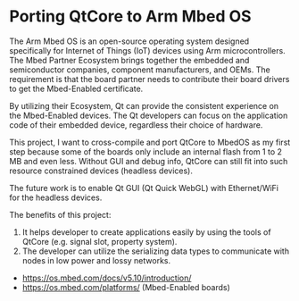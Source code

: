 # Porting QtCore to Arm Mbed OS

The Arm Mbed OS is an open-source operating system designed specifically
for Internet of Things (IoT) devices using Arm microcontrollers. The
Mbed Partner Ecosystem brings together the embedded and semiconductor
companies, component manufacturers, and OEMs. The requirement is that
the board partner needs to contribute their board drivers to get the
Mbed-Enabled certificate.

By utilizing their Ecosystem, Qt can provide the consistent experience
on the Mbed-Enabled devices. The Qt developers can focus on the
application code of their embedded device, regardless their choice of
hardware.

This project, I want to cross-compile and port QtCore to MbedOS as my
first step because some of the boards only include an internal flash
from 1 to 2 MB and even less. Without GUI and debug info, QtCore can
still fit into such resource constrained devices (headless devices).

The future work is to enable Qt GUI (Qt Quick WebGL) with Ethernet/WiFi
for the headless devices.

The benefits of this project:
1. It helps developer to create applications easily by using the tools
   of QtCore (e.g. signal slot, property system).
2. The developer can utilize the serializing data types to communicate
   with nodes in low power and lossy networks.

* https://os.mbed.com/docs/v5.10/introduction/
* https://os.mbed.com/platforms/ (Mbed-Enabled boards)
